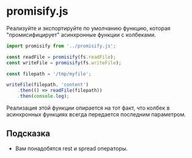 # promisify.js
Реализуйте и экспортируйте по умолчанию функцию, которая "промисифицирует" асинхронные функции с колбеками.

```js
import promisify from '../promisify.js';

const readFile = promisify(fs.readFile);
const writeFile = promisify(fs.writeFile);

const filepath = '/tmp/myfile';

writeFile(filepath, 'content')
    .then(() => readFile(filepath))
    .then(console.log);
```

Реализация этой функции опирается на тот факт, что колбек в асинхронных функциях всегда передается последним параметром.

## Подсказка
* Вам понадобятся rest и spread операторы. 